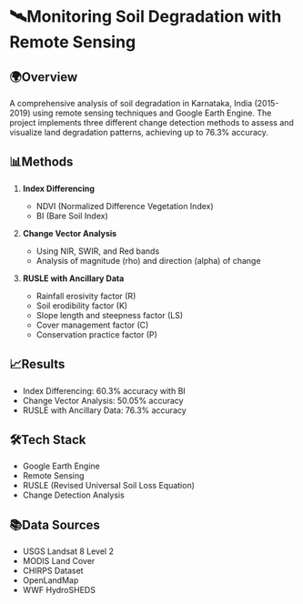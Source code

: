 # 🛰️Monitoring Soil Degradation with Remote Sensing

## 🌍Overview
A comprehensive analysis of soil degradation in Karnataka, India (2015-2019) using remote sensing techniques and Google Earth Engine. The project implements three different change detection methods to assess and visualize land degradation patterns, achieving up to 76.3% accuracy.

## 📊Methods
1. **Index Differencing**
   - NDVI (Normalized Difference Vegetation Index)
   - BI (Bare Soil Index)

2. **Change Vector Analysis**
   - Using NIR, SWIR, and Red bands
   - Analysis of magnitude (rho) and direction (alpha) of change

3. **RUSLE with Ancillary Data**
   - Rainfall erosivity factor (R)
   - Soil erodibility factor (K)
   - Slope length and steepness factor (LS)
   - Cover management factor (C)
   - Conservation practice factor (P)

## 📈Results
- Index Differencing: 60.3% accuracy with BI
- Change Vector Analysis: 50.05% accuracy
- RUSLE with Ancillary Data: 76.3% accuracy

## 🛠️Tech Stack
- Google Earth Engine
- Remote Sensing
- RUSLE (Revised Universal Soil Loss Equation)
- Change Detection Analysis

## 📚Data Sources
- USGS Landsat 8 Level 2
- MODIS Land Cover
- CHIRPS Dataset
- OpenLandMap
- WWF HydroSHEDS
